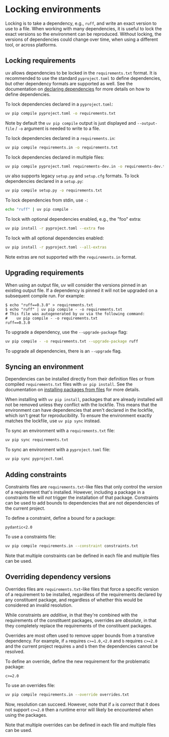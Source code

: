 # Locking environments

Locking is to take a dependency, e.g., `ruff`, and write an exact version to use to a file. When
working with many dependencies, it is useful to lock the exact versions so the environment can be
reproduced. Without locking, the versions of dependencies could change over time, when using a
different tool, or across platforms.

## Locking requirements

uv allows dependencies to be locked in the `requirements.txt` format. It is recommended to use the
standard `pyproject.toml` to define dependencies, but other dependency formats are supported as
well. See the documentation on [declaring dependencies](dependencies.md) for more details on how to
define dependencies.

To lock dependencies declared in a `pyproject.toml`:

```bash
uv pip compile pyproject.toml -o requirements.txt
```

Note by default the `uv pip compile` output is just displayed and `--output-file` / `-o` argument is
needed to write to a file.

To lock dependencies declared in a `requirements.in`:

```bash
uv pip compile requirements.in -o requirements.txt
```

To lock dependencies declared in multiple files:

```bash
uv pip compile pyproject.toml requirements-dev.in -o requirements-dev.txt`
```

uv also supports legacy `setup.py` and `setup.cfg` formats. To lock dependencies declared in a
`setup.py`:

```bash
uv pip compile setup.py -o requirements.txt
```

To lock dependencies from stdin, use `-`:

```bash
echo "ruff" | uv pip compile -
```

To lock with optional dependencies enabled, e.g., the "foo" extra:

```bash
uv pip install -r pyproject.toml --extra foo
```

To lock with all optional dependencies enabled:

```bash
uv pip install -r pyproject.toml --all-extras
```

Note extras are not supported with the `requirements.in` format.

## Upgrading requirements

When using an output file, uv will consider the versions pinned in an existing output file. If a
dependency is pinned it will not be upgraded on a subsequent compile run. For example:

```console
$ echo "ruff==0.3.0" > requirements.txt
$ echo "ruff" | uv pip compile - -o requirements.txt
# This file was autogenerated by uv via the following command:
#    uv pip compile - -o requirements.txt
ruff==0.3.0
```

To upgrade a dependency, use the `--upgrade-package` flag:

```bash
uv pip compile - -o requirements.txt --upgrade-package ruff
```

To upgrade all dependencies, there is an `--upgrade` flag.

## Syncing an environment

Dependencies can be installed directly from their definition files or from compiled
`requirements.txt` files with `uv pip install`. See the documentation on [installing packages from
files](packages.md#installing-packages-from-files) for more details.

When installing with `uv pip install`, packages that are already installed will not be removed
unless they conflict with the lockfile. This means that the environment can have dependencies that
aren't declared in the lockfile, which isn't great for reproducibility. To ensure the environment
exactly matches the lockfile, use `uv pip sync` instead.

To sync an environment with a `requirements.txt` file:

```bash
uv pip sync requirements.txt
```

To sync an environment with a `pyproject.toml` file:

```bash
uv pip sync pyproject.toml
```

## Adding constraints

Constraints files are `requirements.txt`-like files that only control the _version_ of a requirement
that's installed. However, including a package in a constraints file will _not_ trigger the
installation of that package. Constraints can be used to add bounds to dependencies that are not
dependencies of the current project.

To define a constraint, define a bound for a package:

```text title="constraints.txt"
pydantic<2.0
```

To use a constraints file:

```bash
uv pip compile requirements.in --constraint constraints.txt
```

Note that multiple constraints can be defined in each file and multiple files can be used.

## Overriding dependency versions

Overrides files are `requirements.txt`-like files that force a specific version of a requirement to
be installed, regardless of the requirements declared by any constituent package, and regardless of
whether this would be considered an invalid resolution.

While constraints are _additive_, in that they're combined with the requirements of the constituent
packages, overrides are _absolute_, in that they completely replace the requirements of the
constituent packages.

Overrides are most often used to remove upper bounds from a transtive dependency. For example, if
`a` requires `c>=1.0,<2.0` and `b` requires `c>=2.0` and the current project requires `a` and `b`
then the dependencies cannot be resolved.

To define an override, define the new requirement for the problematic package:

```text title="overrides.txt"
c>=2.0
```

To use an overrides file:

```bash
uv pip compile requirements.in --override overrides.txt
```

Now, resolution can succeed. However, note that if `a` is _correct_ that it does not support
`c>=2.0` then a runtime error will likely be encountered when using the packages.

Note that multiple overrides can be defined in each file and multiple files can be used.
